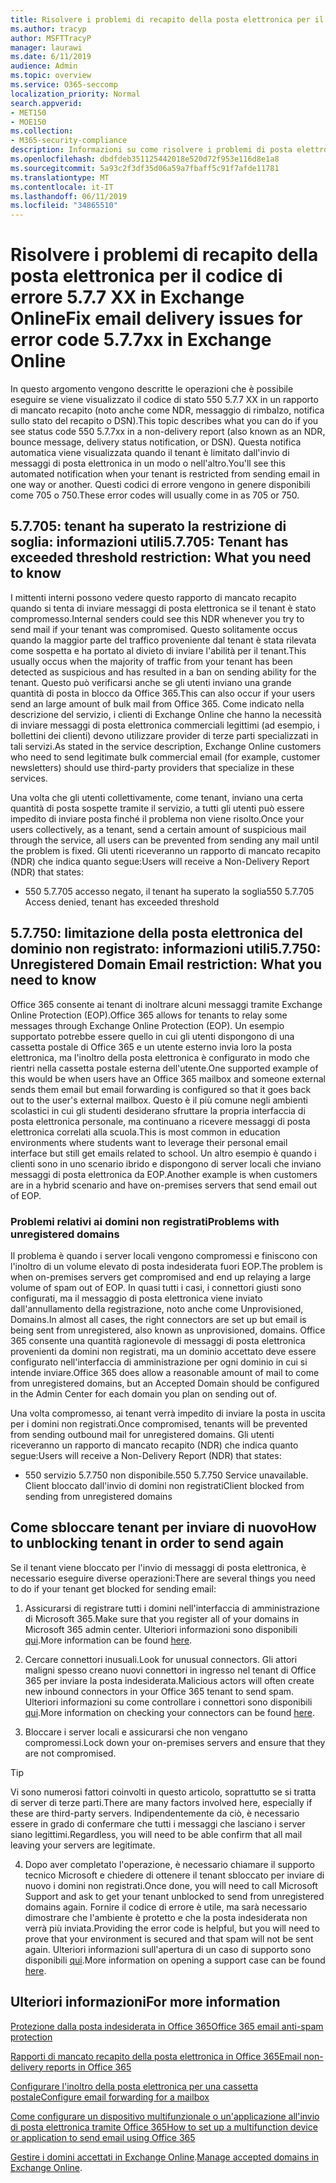 ```yaml
---
title: Risolvere i problemi di recapito della posta elettronica per il codice di errore 5.7.7 XX in Exchange Online
ms.author: tracyp
author: MSFTTracyP
manager: laurawi
ms.date: 6/11/2019
audience: Admin
ms.topic: overview
ms.service: O365-seccomp
localization_priority: Normal
search.appverid:
- MET150
- MOE150
ms.collection:
- M365-security-compliance
description: Informazioni su come risolvere i problemi di posta elettronica per il codice di errore 5.7.7 XX in Exchange Online (tenant bloccato dall'invio di messaggi di posta elettronica).
ms.openlocfilehash: dbdfdeb351125442018e520d72f953e116d8e1a8
ms.sourcegitcommit: 5a93c2f3df35d06a59a7fbaff5c91f7afde11781
ms.translationtype: MT
ms.contentlocale: it-IT
ms.lasthandoff: 06/11/2019
ms.locfileid: "34865510"
---
```

# <a name="fix-email-delivery-issues-for-error-code-577xx-in-exchange-online"></a><span data-ttu-id="023a5-103">Risolvere i problemi di recapito della posta elettronica per il codice di errore 5.7.7 XX in Exchange Online</span><span class="sxs-lookup"><span data-stu-id="023a5-103">Fix email delivery issues for error code 5.7.7xx in Exchange Online</span></span>

<span data-ttu-id="023a5-104">In questo argomento vengono descritte le operazioni che è possibile eseguire se viene visualizzato il codice di stato 550 5.7.7 XX in un rapporto di mancato recapito (noto anche come NDR, messaggio di rimbalzo, notifica sullo stato del recapito o DSN).</span><span class="sxs-lookup"><span data-stu-id="023a5-104">This topic describes what you can do if you see status code 550 5.7.7xx in a non-delivery report (also known as an NDR, bounce message, delivery status notification, or DSN).</span></span> <span data-ttu-id="023a5-105">Questa notifica automatica viene visualizzata quando il tenant è limitato dall'invio di messaggi di posta elettronica in un modo o nell'altro.</span><span class="sxs-lookup"><span data-stu-id="023a5-105">You'll see this automated notification when your tenant is restricted from sending email in one way or another.</span></span> <span data-ttu-id="023a5-106">Questi codici di errore vengono in genere disponibili come 705 o 750.</span><span class="sxs-lookup"><span data-stu-id="023a5-106">These error codes will usually come in as 705 or 750.</span></span>

## <a name="57705-tenant-has-exceeded-threshold-restriction-what-you-need-to-know"></a><span data-ttu-id="023a5-107">5.7.705: tenant ha superato la restrizione di soglia: informazioni utili</span><span class="sxs-lookup"><span data-stu-id="023a5-107">5.7.705: Tenant has exceeded threshold restriction: What you need to know</span></span>

<span data-ttu-id="023a5-108">I mittenti interni possono vedere questo rapporto di mancato recapito quando si tenta di inviare messaggi di posta elettronica se il tenant è stato compromesso.</span><span class="sxs-lookup"><span data-stu-id="023a5-108">Internal senders could see this NDR whenever you try to send mail if your tenant was compromised.</span></span> <span data-ttu-id="023a5-109">Questo solitamente occus quando la maggior parte del traffico proveniente dal tenant è stata rilevata come sospetta e ha portato al divieto di inviare l'abilità per il tenant.</span><span class="sxs-lookup"><span data-stu-id="023a5-109">This usually occus when the majority of traffic from your tenant has been detected as suspicious and has resulted in a ban on sending ability for the tenant.</span></span> <span data-ttu-id="023a5-110">Questo può verificarsi anche se gli utenti inviano una grande quantità di posta in blocco da Office 365.</span><span class="sxs-lookup"><span data-stu-id="023a5-110">This can also occur if your users send an large amount of bulk mail from Office 365.</span></span> <span data-ttu-id="023a5-111">Come indicato nella descrizione del servizio, i clienti di Exchange Online che hanno la necessità di inviare messaggi di posta elettronica commerciali legittimi (ad esempio, i bollettini dei clienti) devono utilizzare provider di terze parti specializzati in tali servizi.</span><span class="sxs-lookup"><span data-stu-id="023a5-111">As stated in the service description, Exchange Online customers who need to send legitimate bulk commercial email (for example, customer newsletters) should use third-party providers that specialize in these services.</span></span>

<span data-ttu-id="023a5-112">Una volta che gli utenti collettivamente, come tenant, inviano una certa quantità di posta sospette tramite il servizio, a tutti gli utenti può essere impedito di inviare posta finché il problema non viene risolto.</span><span class="sxs-lookup"><span data-stu-id="023a5-112">Once your users collectively, as a tenant, send a certain amount of suspicious mail through the service, all users can be prevented from sending any mail until the problem is fixed.</span></span> <span data-ttu-id="023a5-113">Gli utenti riceveranno un rapporto di mancato recapito (NDR) che indica quanto segue:</span><span class="sxs-lookup"><span data-stu-id="023a5-113">Users will receive a Non-Delivery Report (NDR) that states:</span></span>

- <span data-ttu-id="023a5-114">550 5.7.705 accesso negato, il tenant ha superato la soglia</span><span class="sxs-lookup"><span data-stu-id="023a5-114">550 5.7.705 Access denied, tenant has exceeded threshold</span></span>

## <a name="57750-unregistered-domain-email-restriction-what-you-need-to-know"></a><span data-ttu-id="023a5-115">5.7.750: limitazione della posta elettronica del dominio non registrato: informazioni utili</span><span class="sxs-lookup"><span data-stu-id="023a5-115">5.7.750: Unregistered Domain Email restriction: What you need to know</span></span>

<span data-ttu-id="023a5-116">Office 365 consente ai tenant di inoltrare alcuni messaggi tramite Exchange Online Protection (EOP).</span><span class="sxs-lookup"><span data-stu-id="023a5-116">Office 365 allows for tenants to relay some messages through Exchange Online Protection (EOP).</span></span> <span data-ttu-id="023a5-117">Un esempio supportato potrebbe essere quello in cui gli utenti dispongono di una cassetta postale di Office 365 e un utente esterno invia loro la posta elettronica, ma l'inoltro della posta elettronica è configurato in modo che rientri nella cassetta postale esterna dell'utente.</span><span class="sxs-lookup"><span data-stu-id="023a5-117">One supported example of this would be when users have an Office 365 mailbox and someone external sends them email but email forwarding is configured so that it goes back out to the user's external mailbox.</span></span> <span data-ttu-id="023a5-118">Questo è il più comune negli ambienti scolastici in cui gli studenti desiderano sfruttare la propria interfaccia di posta elettronica personale, ma continuano a ricevere messaggi di posta elettronica correlati alla scuola.</span><span class="sxs-lookup"><span data-stu-id="023a5-118">This is most common in education environments where students want to leverage their personal email interface but still get emails related to school.</span></span> <span data-ttu-id="023a5-119">Un altro esempio è quando i clienti sono in uno scenario ibrido e dispongono di server locali che inviano messaggi di posta elettronica da EOP.</span><span class="sxs-lookup"><span data-stu-id="023a5-119">Another example is when customers are in a hybrid scenario and have on-premises servers that send email out of EOP.</span></span>

### <a name="problems-with-unregistered-domains"></a><span data-ttu-id="023a5-120">Problemi relativi ai domini non registrati</span><span class="sxs-lookup"><span data-stu-id="023a5-120">Problems with unregistered domains</span></span>

<span data-ttu-id="023a5-121">Il problema è quando i server locali vengono compromessi e finiscono con l'inoltro di un volume elevato di posta indesiderata fuori EOP.</span><span class="sxs-lookup"><span data-stu-id="023a5-121">The problem is when on-premises servers get compromised and end up relaying a large volume of spam out of EOP.</span></span> <span data-ttu-id="023a5-122">In quasi tutti i casi, i connettori giusti sono configurati, ma il messaggio di posta elettronica viene inviato dall'annullamento della registrazione, noto anche come Unprovisioned, Domains.</span><span class="sxs-lookup"><span data-stu-id="023a5-122">In almost all cases, the right connectors are set up but email is being sent from unregistered, also known as unprovisioned, domains.</span></span> <span data-ttu-id="023a5-123">Office 365 consente una quantità ragionevole di messaggi di posta elettronica provenienti da domini non registrati, ma un dominio accettato deve essere configurato nell'interfaccia di amministrazione per ogni dominio in cui si intende inviare.</span><span class="sxs-lookup"><span data-stu-id="023a5-123">Office 365 does allow a reasonable amount of mail to come from unregistered domains, but an Accepted Domain should be configured in the Admin Center for each domain you plan on sending out of.</span></span>

<span data-ttu-id="023a5-124">Una volta compromesso, ai tenant verrà impedito di inviare la posta in uscita per i domini non registrati.</span><span class="sxs-lookup"><span data-stu-id="023a5-124">Once compromised, tenants will be prevented from sending outbound mail for unregistered domains.</span></span> <span data-ttu-id="023a5-125">Gli utenti riceveranno un rapporto di mancato recapito (NDR) che indica quanto segue:</span><span class="sxs-lookup"><span data-stu-id="023a5-125">Users will receive a Non-Delivery Report (NDR) that states:</span></span>

- <span data-ttu-id="023a5-126">550 servizio 5.7.750 non disponibile.</span><span class="sxs-lookup"><span data-stu-id="023a5-126">550 5.7.750 Service unavailable.</span></span> <span data-ttu-id="023a5-127">Client bloccato dall'invio di domini non registrati</span><span class="sxs-lookup"><span data-stu-id="023a5-127">Client blocked from sending from unregistered domains</span></span>

## <a name="how-to-unblocking-tenant-in-order-to-send-again"></a><span data-ttu-id="023a5-128">Come sbloccare tenant per inviare di nuovo</span><span class="sxs-lookup"><span data-stu-id="023a5-128">How to unblocking tenant in order to send again</span></span>

<span data-ttu-id="023a5-129">Se il tenant viene bloccato per l'invio di messaggi di posta elettronica, è necessario eseguire diverse operazioni:</span><span class="sxs-lookup"><span data-stu-id="023a5-129">There are several things you need to do if your tenant get blocked for sending email:</span></span>

1. <span data-ttu-id="023a5-130">Assicurarsi di registrare tutti i domini nell'interfaccia di amministrazione di Microsoft 365.</span><span class="sxs-lookup"><span data-stu-id="023a5-130">Make sure that you register all of your domains in Microsoft 365 admin center.</span></span> <span data-ttu-id="023a5-131">Ulteriori informazioni sono disponibili [qui](https://docs.microsoft.com/en-us/exchange/mail-flow-best-practices/manage-accepted-domains/manage-accepted-domains).</span><span class="sxs-lookup"><span data-stu-id="023a5-131">More information can be found [here](https://docs.microsoft.com/en-us/exchange/mail-flow-best-practices/manage-accepted-domains/manage-accepted-domains).</span></span>

2. <span data-ttu-id="023a5-132">Cercare connettori inusuali.</span><span class="sxs-lookup"><span data-stu-id="023a5-132">Look for unusual connectors.</span></span> <span data-ttu-id="023a5-133">Gli attori maligni spesso creano nuovi connettori in ingresso nel tenant di Office 365 per inviare la posta indesiderata.</span><span class="sxs-lookup"><span data-stu-id="023a5-133">Malicious actors will often create new inbound connectors in your Office 365 tenant to send spam.</span></span> <span data-ttu-id="023a5-134">Ulteriori informazioni su come controllare i connettori sono disponibili [qui](https://docs.microsoft.com/en-us/powershell/module/exchange/mail-flow/get-inboundconnector?view=exchange-ps).</span><span class="sxs-lookup"><span data-stu-id="023a5-134">More information on checking your connectors can be found [here](https://docs.microsoft.com/en-us/powershell/module/exchange/mail-flow/get-inboundconnector?view=exchange-ps).</span></span> 

3. <span data-ttu-id="023a5-135">Bloccare i server locali e assicurarsi che non vengano compromessi.</span><span class="sxs-lookup"><span data-stu-id="023a5-135">Lock down your on-premises servers and ensure that they are not compromised.</span></span>

> [!TIP]
> <span data-ttu-id="023a5-136">Vi sono numerosi fattori coinvolti in questo articolo, soprattutto se si tratta di server di terze parti.</span><span class="sxs-lookup"><span data-stu-id="023a5-136">There are many factors involved here, especially if these are third-party servers.</span></span> <span data-ttu-id="023a5-137">Indipendentemente da ciò, è necessario essere in grado di confermare che tutti i messaggi che lasciano i server siano legittimi.</span><span class="sxs-lookup"><span data-stu-id="023a5-137">Regardless, you will need to be able confirm that  all mail leaving your servers are legitimate.</span></span>

4. <span data-ttu-id="023a5-138">Dopo aver completato l'operazione, è necessario chiamare il supporto tecnico Microsoft e chiedere di ottenere il tenant sbloccato per inviare di nuovo i domini non registrati.</span><span class="sxs-lookup"><span data-stu-id="023a5-138">Once done, you will need to call Microsoft Support and ask to get your tenant unblocked to send from unregistered domains again.</span></span>  <span data-ttu-id="023a5-139">Fornire il codice di errore è utile, ma sarà necessario dimostrare che l'ambiente è protetto e che la posta indesiderata non verrà più inviata.</span><span class="sxs-lookup"><span data-stu-id="023a5-139">Providing the error code is helpful, but you will need to prove that your environment is secured and that spam will not be sent again.</span></span> <span data-ttu-id="023a5-140">Ulteriori informazioni sull'apertura di un caso di supporto sono disponibili [qui](https://support.office.com/en-us/article/Contact-support-for-business-products-Admin-Help-32a17ca7-6fa0-4870-8a8d-e25ba4ccfd4b#ID0EAADAAA=online).</span><span class="sxs-lookup"><span data-stu-id="023a5-140">More information on opening a support case can be found [here](https://support.office.com/en-us/article/Contact-support-for-business-products-Admin-Help-32a17ca7-6fa0-4870-8a8d-e25ba4ccfd4b#ID0EAADAAA=online).</span></span>
  
## <a name="for-more-information"></a><span data-ttu-id="023a5-141">Ulteriori informazioni</span><span class="sxs-lookup"><span data-stu-id="023a5-141">For more information</span></span>

[<span data-ttu-id="023a5-142">Protezione dalla posta indesiderata in Office 365</span><span class="sxs-lookup"><span data-stu-id="023a5-142">Office 365 email anti-spam protection</span></span>](anti-spam-protection.md)

[<span data-ttu-id="023a5-143">Rapporti di mancato recapito della posta elettronica in Office 365</span><span class="sxs-lookup"><span data-stu-id="023a5-143">Email non-delivery reports in Office 365</span></span>](https://support.office.com/article/email-non-delivery-reports-in-office-365-51daa6b9-2e35-49c4-a0c9-df85bf8533c3)

[<span data-ttu-id="023a5-144">Configurare l'inoltro della posta elettronica per una cassetta postale</span><span class="sxs-lookup"><span data-stu-id="023a5-144">Configure email forwarding for a mailbox</span></span>](https://docs.microsoft.com/en-us/exchange/recipients-in-exchange-online/manage-user-mailboxes/configure-email-forwarding)

[<span data-ttu-id="023a5-145">Come configurare un dispositivo multifunzionale o un'applicazione all'invio di posta elettronica tramite Office 365</span><span class="sxs-lookup"><span data-stu-id="023a5-145">How to set up a multifunction device or application to send email using Office 365</span></span>](https://support.office.com/en-us/article/How-to-set-up-a-multifunction-device-or-application-to-send-email-using-Office-365-69f58e99-c550-4274-ad18-c805d654b4c4)

<span data-ttu-id="023a5-146">[Gestire i domini accettati in Exchange Online](https://docs.microsoft.com/en-us/exchange/mail-flow-best-practices/manage-accepted-domains/manage-accepted-domains).</span><span class="sxs-lookup"><span data-stu-id="023a5-146">[Manage accepted domains in Exchange Online](https://docs.microsoft.com/en-us/exchange/mail-flow-best-practices/manage-accepted-domains/manage-accepted-domains).</span></span>

